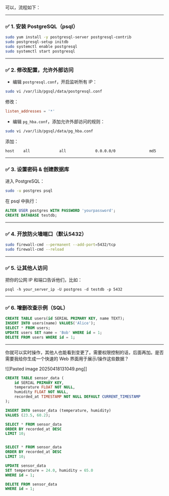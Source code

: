 可以，流程如下：

---

### ✅ 1. 安装 PostgreSQL（psql）

```bash
sudo yum install -y postgresql-server postgresql-contrib
sudo postgresql-setup initdb
sudo systemctl enable postgresql
sudo systemctl start postgresql
```

---

### ✅ 2. 修改配置，允许外部访问

- 编辑 `postgresql.conf`，开启监听所有 IP：
    

```bash
sudo vi /var/lib/pgsql/data/postgresql.conf
```

修改：

```conf
listen_addresses = '*'
```

- 编辑 `pg_hba.conf`，添加允许外部访问的规则：
    

```bash
sudo vi /var/lib/pgsql/data/pg_hba.conf
```

添加：

```
host    all             all             0.0.0.0/0               md5
```

---

### ✅ 3. 设置密码 & 创建数据库

进入 PostgreSQL：

```bash
sudo -u postgres psql
```

在 psql 中执行：

```sql
ALTER USER postgres WITH PASSWORD 'yourpassword';
CREATE DATABASE testdb;
```

---

### ✅ 4. 开放防火墙端口（默认5432）

```bash
sudo firewall-cmd --permanent --add-port=5432/tcp
sudo firewall-cmd --reload
```

---

### ✅ 5. 让其他人访问

把你的公网 IP 和端口告诉他们，比如：

```
psql -h your_server_ip -U postgres -d testdb -p 5432
```

---

### ✅ 6. 增删改查示例（SQL）

```sql
CREATE TABLE users(id SERIAL PRIMARY KEY, name TEXT);
INSERT INTO users(name) VALUES('Alice');
SELECT * FROM users;
UPDATE users SET name = 'Bob' WHERE id = 1;
DELETE FROM users WHERE id = 1;
```

---

你就可以实时操作，其他人也能看到变更了。需要权限控制的话，后面再加。是否需要我给你生成一个快速的 Web 界面用于展示/操作这些数据？


![[Pasted image 20250418131049.png]]



```sql
CREATE TABLE sensor_data (
    id SERIAL PRIMARY KEY,
    temperature FLOAT NOT NULL,
    humidity FLOAT NOT NULL,
    recorded_at TIMESTAMP NOT NULL DEFAULT CURRENT_TIMESTAMP
);
```

```sql
INSERT INTO sensor_data (temperature, humidity) 
VALUES (23.5, 60.2);
```

```sql
SELECT * FROM sensor_data 
ORDER BY recorded_at DESC 
LIMIT 10;
```

```sql

SELECT * FROM sensor_data 
ORDER BY recorded_at DESC 
LIMIT 10;

```


```sql
UPDATE sensor_data 
SET temperature = 24.0, humidity = 65.0 
WHERE id = 1;
```


```sql
DELETE FROM sensor_data 
WHERE id = 1;

```
